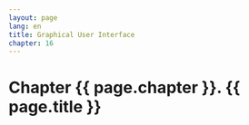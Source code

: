 ```yaml
---
layout: page
lang: en
title: Graphical User Interface
chapter: 16
---
```


# Chapter {{ page.chapter }}. {{ page.title }}

